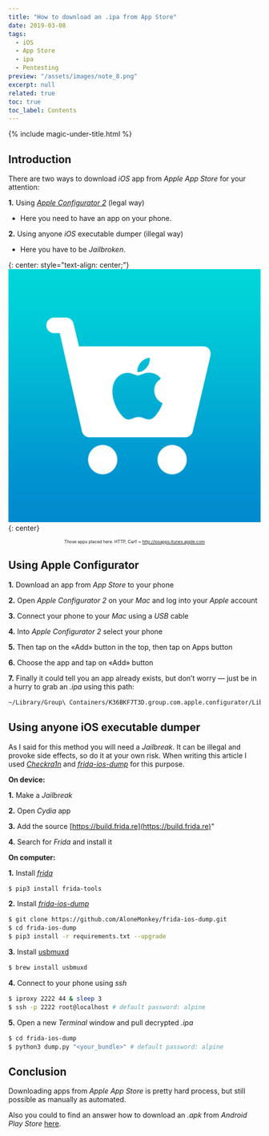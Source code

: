 ```yaml
---
title: "How to download an .ipa from App Store"
date: 2019-03-08
tags:
  - iOS
  - App Store
  - ipa
  - Pentesting
preview: "/assets/images/note_8.png"
excerpt: null
related: true
toc: true
toc_label: Contents
---
```


{% include magic-under-title.html %}

## Introduction

There are two ways to download *iOS* app from *Apple App Store* for your attention:

**1.** Using [*Apple Configurator 2*](https://medium.com/r/?url=https%3A%2F%2Fitunes.apple.com%2Fus%2Fapp%2Fapple-configurator-2%2Fid1037126344) (legal way)
- Here you need to have an app on your phone.

**2.** Using anyone *iOS* executable dumper (illegal way)
- Here you have to be *Jailbroken*.

{: center: style="text-align: center;"}
![Xcode image](/assets/images/note_8_1.png)
{: center}
<p align="center" style="font-size:60%;">Those apps placed here. HTTP, Carl! ~ <a href="http://iosapps.itunes.apple.com">http://iosapps.itunes.apple.com</a></p>

## Using Apple Configurator

**1.** Download an app from *App Store* to your phone

**2.** Open *Apple Configurator 2* on your *Mac* and log into your *Apple* account

**3.** Connect your phone to your *Mac* using a *USB* cable

**4.** Into *Apple Configurator 2* select your phone

**5.** Then tap on the «Add» button in the top, then tap on Apps button

**6.** Choose the app and tap on «Add» button

**7.** Finally it could tell you an app already exists, but don’t worry — just be in a hurry to grab an *.ipa* using this path:

```bash
~/Library/Group\ Containers/K36BKF7T3D.group.com.apple.configurator/Library/Caches/Assets/TemporaryItems/MobileApps/
```

## Using anyone iOS executable dumper

As I said for this method you will need a *Jailbreak*. It can be illegal and provoke side effects, so do it at your own risk. When writing this article I used [*Checkra1n*](https://cydia-app.com/checkrain/) and [*frida-ios-dump*](https://github.com/AloneMonkey/frida-ios-dump) for this purpose.

**On device:**

**1.** Make a *Jailbreak*

**2.** Open *Cydia* app

**3.** Add the source [https://build.frida.re](https://build.frida.re)"

**4.** Search for *Frida* and install it

**On computer:**

**1.** Install [*frida*](https://frida.re/)

```bash
$ pip3 install frida-tools
```

**2.** Install [*frida-ios-dump*](https://github.com/AloneMonkey/frida-ios-dump)

```bash
$ git clone https://github.com/AloneMonkey/frida-ios-dump.git
$ cd frida-ios-dump
$ pip3 install -r requirements.txt --upgrade
```

**3.** Install [usbmuxd](https://iphonedevwiki.net/index.php/SSH_Over_USB)

```bash
$ brew install usbmuxd
```

**4.** Connect to your phone using *ssh*

```bash
$ iproxy 2222 44 & sleep 3
$ ssh -p 2222 root@localhost # default password: alpine
```

**5.** Open a new *Terminal* window and pull decrypted *.ipa*

```bash
$ cd frida-ios-dump
$ python3 dump.py "<your_bundle>" # default password: alpine
```

## Conclusion

Downloading apps from *Apple App Store* is pretty hard process, but still possible as manually as automated.

Also you could to find an answer how to download an *.apk* from *Android Play Store* [here](/note-7/).

